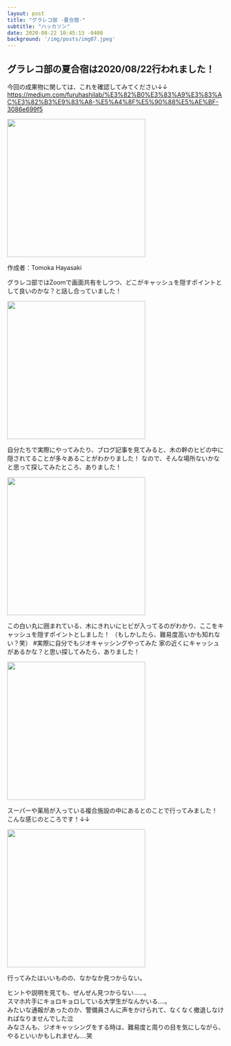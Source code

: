 ```yaml
---
layout: post
title: "グラレコ部 -夏合宿-"
subtitle: "ハッカソン"
date: 2020-08-22 10:45:13 -0400
background: '/img/posts/img07.jpeg'
---
```

## グラレコ部の夏合宿は2020/08/22行われました！

今回の成果物に関しては、これを確認してみてください↓↓
https://medium.com/furuhashilab/%E3%82%B0%E3%83%A9%E3%83%AC%E3%82%B3%E9%83%A8-%E5%A4%8F%E5%90%88%E5%AE%BF-3086e699f5  


<img src="https://user-images.githubusercontent.com/29940264/95029853-47190980-06e6-11eb-9679-fd7ad6aaf36f.png" width="320px">   

作成者：Tomoka Hayasaki   

グラレコ部ではZoomで画面共有をしつつ、どこがキャッシュを隠すポイントとして良いのかな？と話し合っていました！
   
<img src="https://user-images.githubusercontent.com/29940264/95029891-995a2a80-06e6-11eb-827f-05697e8ea428.png" width="320px">

自分たちで実際にやってみたり、ブログ記事を見てみると、木の幹のヒビの中に隠されてることが多々あることがわかりました！
なので、そんな場所ないかなと思って探してみたところ、ありました！   


<img src="https://user-images.githubusercontent.com/29940264/95029869-73348a80-06e6-11eb-92cf-9118a3c93b8b.jpeg" width="320px">


この白い丸に囲まれている、木にきれいにヒビが入ってるのがわかり、ここをキャッシュを隠すポイントとしました！
（もしかしたら、難易度高いかも知れない？笑）
#実際に自分でもジオキャッシングやってみた
家の近くにキャッシュがあるかな？と思い探してみたら、ありました！   



<img src="https://user-images.githubusercontent.com/29940264/95029874-7c255c00-06e6-11eb-9c3f-8a4c7bf8632a.jpeg" width="320px">

スーパーや薬局が入っている複合施設の中にあるとのことで行ってみました！
こんな感じのところです！↓↓   

 

<img src="https://user-images.githubusercontent.com/29940264/95029978-17b6cc80-06e7-11eb-8506-1a068e5887ea.png" width="320px">

行ってみたはいいものの、なかなか見つからない。   

ヒントや説明を見ても、ぜんぜん見つからない……。   
スマホ片手にキョロキョロしている大学生がなんかいる….。   
みたいな通報があったのか、警備員さんに声をかけられて、なくなく撤退しなければなりませんでした泣   
みなさんも、ジオキャッシングをする時は、難易度と周りの目を気にしながら、やるといいかもしれません….笑   

